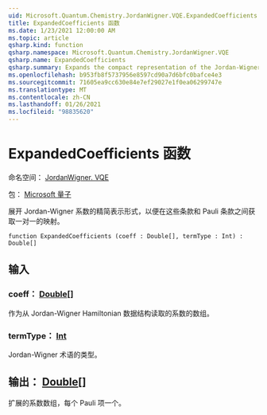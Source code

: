 ```yaml
---
uid: Microsoft.Quantum.Chemistry.JordanWigner.VQE.ExpandedCoefficients
title: ExpandedCoefficients 函数
ms.date: 1/23/2021 12:00:00 AM
ms.topic: article
qsharp.kind: function
qsharp.namespace: Microsoft.Quantum.Chemistry.JordanWigner.VQE
qsharp.name: ExpandedCoefficients
qsharp.summary: Expands the compact representation of the Jordan-Wigner coefficients in order to obtain a one-to-one mapping between these and Pauli terms.
ms.openlocfilehash: b953fb8f5737956e8597cd90a7d6bfc0bafce4e3
ms.sourcegitcommit: 71605ea9cc630e84e7ef29027e1f0ea06299747e
ms.translationtype: MT
ms.contentlocale: zh-CN
ms.lasthandoff: 01/26/2021
ms.locfileid: "98835620"
---
```

# <a name="expandedcoefficients-function"></a>ExpandedCoefficients 函数

命名空间： [JordanWigner. VQE](xref:Microsoft.Quantum.Chemistry.JordanWigner.VQE)

包： [Microsoft 量子](https://nuget.org/packages/Microsoft.Quantum.Chemistry)


展开 Jordan-Wigner 系数的精简表示形式，以便在这些条款和 Pauli 条款之间获取一对一的映射。

```qsharp
function ExpandedCoefficients (coeff : Double[], termType : Int) : Double[]
```


## <a name="input"></a>输入

### <a name="coeff--double"></a>coeff： [Double](xref:microsoft.quantum.lang-ref.double)[]

作为从 Jordan-Wigner Hamiltonian 数据结构读取的系数的数组。


### <a name="termtype--int"></a>termType： [Int](xref:microsoft.quantum.lang-ref.int)

Jordan-Wigner 术语的类型。



## <a name="output--double"></a>输出： [Double](xref:microsoft.quantum.lang-ref.double)[]

扩展的系数数组，每个 Pauli 项一个。